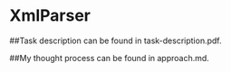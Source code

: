 # XmlParser

##Task description can be found in task-description.pdf.

##My thought process can be found in approach.md.
